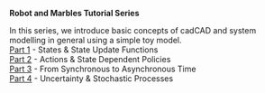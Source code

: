 **Robot and Marbles Tutorial Series**

In this series, we introduce basic concepts of cadCAD and system modelling in general using a simple toy model.  
[Part 1](robot-marbles-part-1/robot-marbles-part-1.ipynb) - States & State Update Functions  
[Part 2](robot-marbles-part-2/robot-marbles-part-2.ipynb) - Actions & State Dependent Policies  
[Part 3](robot-marbles-part-3/robot-marbles-part-3.ipynb) - From Synchronous to Asynchronous Time  
[Part 4](robot-marbles-part-4/robot-marbles-part-4.ipynb) - Uncertainty & Stochastic Processes  
